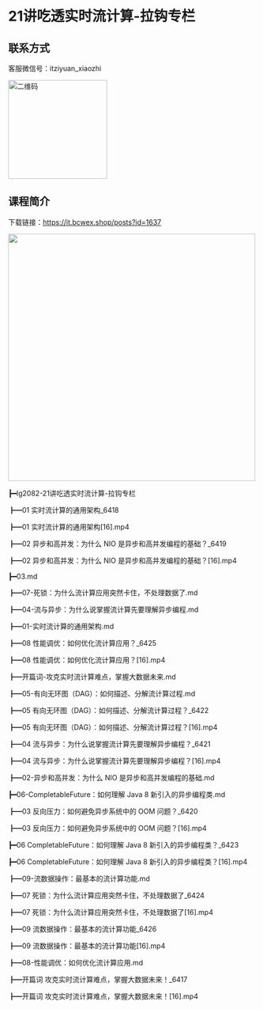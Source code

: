 # 21讲吃透实时流计算-拉钩专栏

## 联系方式

客服微信号：itziyuan_xiaozhi

<img src="https://ziyuanyun.oss-cn-guangzhou.aliyuncs.com/common/20240614073449/666b82192834a.jpg" width="200" height="200" alt="二维码">

## 课程简介

下载链接：https://it.bcwex.shop/posts?id=1637

<img src="https://ziyuanyun.oss-cn-guangzhou.aliyuncs.com/yun/20240515183456/66448fd0a9131.jpg" width="500" alt="">

  ┣━lg2082-21讲吃透实时流计算-拉钩专栏

 ┣━01 实时流计算的通用架构_6418

 ┣━01 实时流计算的通用架构[16].mp4

 ┣━02 异步和高并发：为什么 NIO 是异步和高并发编程的基础？_6419

 ┣━02 异步和高并发：为什么 NIO 是异步和高并发编程的基础？[16].mp4

 ┣━03.md

 ┣━07-死锁：为什么流计算应用突然卡住，不处理数据了.md

 ┣━04-流与异步：为什么说掌握流计算先要理解异步编程.md

 ┣━01-实时流计算的通用架构.md

 ┣━08 性能调优：如何优化流计算应用？_6425

 ┣━08 性能调优：如何优化流计算应用？[16].mp4

 ┣━开篇词-攻克实时流计算难点，掌握大数据未来.md

 ┣━05-有向无环图（DAG）：如何描述、分解流计算过程.md

 ┣━05 有向无环图（DAG）：如何描述、分解流计算过程？_6422

 ┣━05 有向无环图（DAG）：如何描述、分解流计算过程？[16].mp4

 ┣━04 流与异步：为什么说掌握流计算先要理解异步编程？_6421

 ┣━04 流与异步：为什么说掌握流计算先要理解异步编程？[16].mp4

 ┣━02-异步和高并发：为什么 NIO 是异步和高并发编程的基础.md

 ┣━06-CompletableFuture：如何理解 Java 8 新引入的异步编程类.md

 ┣━03 反向压力：如何避免异步系统中的 OOM 问题？_6420

 ┣━03 反向压力：如何避免异步系统中的 OOM 问题？[16].mp4

 ┣━06 CompletableFuture：如何理解 Java 8 新引入的异步编程类？_6423

 ┣━06 CompletableFuture：如何理解 Java 8 新引入的异步编程类？[16].mp4

 ┣━09-流数据操作：最基本的流计算功能.md

 ┣━07 死锁：为什么流计算应用突然卡住，不处理数据了_6424

 ┣━07 死锁：为什么流计算应用突然卡住，不处理数据了[16].mp4

 ┣━09 流数据操作：最基本的流计算功能_6426

 ┣━09 流数据操作：最基本的流计算功能[16].mp4

 ┣━08-性能调优：如何优化流计算应用.md

 ┣━开篇词 攻克实时流计算难点，掌握大数据未来！_6417

 ┣━开篇词 攻克实时流计算难点，掌握大数据未来！[16].mp4

  